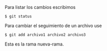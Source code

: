 Para listar los cambios escribimos

```
$ git status
```

Para cambiar el seguimiento de un archivo use
```
$ git add archivo1 archivo2 archivo3
```

Esta es la rama nueva-rama.
